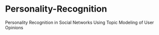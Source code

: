 # Personality-Recognition
Personality Recognition in Social Networks Using Topic Modeling of User Opinions

